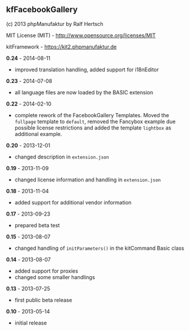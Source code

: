 ## kfFacebookGallery

(c) 2013 phpManufaktur by Ralf Hertsch

MIT License (MIT) - <http://www.opensource.org/licenses/MIT>

kitFramework - <https://kit2.phpmanufaktur.de>

**0.24** - 2014-08-11

* improved translation handling, added support for i18nEditor

**0.23** - 2014-07-08

* all language files are now loaded by the BASIC extension

**0.22** - 2014-02-10

* complete rework of the FacebookGallery Templates. Moved the `fullpage` template to `default`, removed the Fancybox example due possible license restrictions and added the template `lightbox` as additional example.

**0.20** - 2013-12-01

* changed description in `extension.json`

**0.19** - 2013-11-09

* changed license information and handling in `extension.json`

**0.18** - 2013-11-04

* added support for additional vendor information

**0.17** - 2013-09-23

* prepared beta test

**0.15** - 2013-08-07

* changed handling of `initParameters()` in the kitCommand Basic class

**0.14** - 2013-08-07

* added support for proxies
* changed some smaller handlings

**0.13** - 2013-07-25

* first public beta release

**0.10** - 2013-05-14

* initial release
